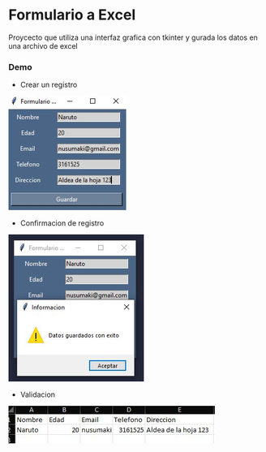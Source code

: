 # Formulario a Excel
Proycecto que utiliza una interfaz grafica con tkinter y gurada los datos en una archivo de excel

### Demo
* Crear un registro

![img1](./assets/images/img1.JPG)


* Confirmacion de registro

![img2](./assets/images/img2.JPG)

* Validacion

![img3](./assets/images/img3.JPG)